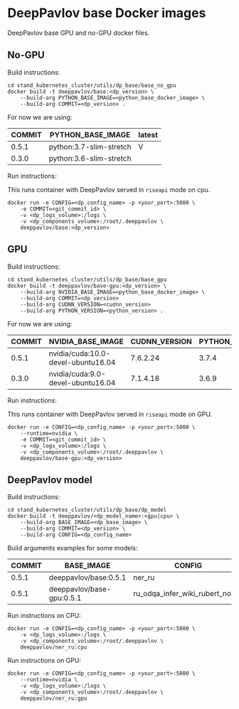 # DeepPavlov base Docker images
DeepPavlov base GPU and no-GPU docker files.

## No-GPU
Build instructions:

```shell script
cd stand_kubernetes_cluster/utils/dp_base/base_no_gpu
docker build -t deeppavlov/base:<dp_version> \
    --build-arg PYTHON_BASE_IMAGE=<python_base_docker_image> \
    --build-arg COMMIT=<dp_version> .
```

For now we are using:

| COMMIT | PYTHON_BASE_IMAGE       | latest |
| ------ | ----------------------- | ------ |
| 0.5.1  | python:3.7-slim-stretch | V      |
| 0.3.0  | python:3.6-slim-stretch |        |

Run instructions:

This runs container with DeepPavlov served in `riseapi` mode on cpu.

```shell script
docker run -e CONFIG=<dp_config_name> -p <your_port>:5000 \
    -e COMMIT=<git_commit_id> \
    -v <dp_logs_volume>:/logs \
    -v <dp_components_volume>:/root/.deeppavlov \
    deeppavlov/base:<dp_version>
```

## GPU
Build instructions:

```shell script
cd stand_kubernetes_cluster/utils/dp_base/base_gpu
docker build -t deeppavlov/base-gpu:<dp_version> \
    --build-arg NVIDIA_BASE_IMAGE=<python_base_docker_image> \
    --build-arg COMMIT=<dp_version>
    --build-arg CUDNN_VERSION=<cudnn_version>
    --build-arg PYTHON_VERSION=<python_version> .
```

For now we are using:

| COMMIT | NVIDIA_BASE_IMAGE                  | CUDNN_VERSION | PYTHON_VERSION | latest |
| ------ | ---------------------------------- | ------------- | -------------- | ------ |
| 0.5.1  | nvidia/cuda:10.0-devel-ubuntu16.04 | 7.6.2.24      | 3.7.4          | V      |
| 0.3.0  | nvidia/cuda:9.0-devel-ubuntu16.04  | 7.1.4.18      | 3.6.9          |        |

Run instructions:

This runs container with DeepPavlov served in `riseapi` mode on GPU.

```shell script
docker run -e CONFIG=<dp_config_name> -p <your_port>:5000 \
    --runtime=nvidia \
    -e COMMIT=<git_commit_id> \
    -v <dp_logs_volume>:/logs \
    -v <dp_components_volume>:/root/.deeppavlov \
    deeppavlov/base-gpu:<dp_version>
```

## DeepPavlov model
Build instructions:

```shell script
cd stand_kubernetes_cluster/utils/dp_base/dp_model
docker build -t deeppavlov/<dp_model_name>:<gpu|cpu> \
    --build-arg BASE_IMAGE=<dp_base_image> \
    --build-arg COMMIT=<dp_version> \
    --build-arg CONFIG=<dp_config_name>
```

Build arguments examples for some models:

| COMMIT | BASE_IMAGE                | CONFIG                          |
| ------ | ------------------------- | ------------------------------- |
| 0.5.1  | deeppavlov/base:0.5.1     | ner_ru                          |
| 0.5.1  | deeppavlov/base-gpu:0.5.1 | ru_odqa_infer_wiki_rubert_noans |

Run instructions on CPU:

```shell script
docker run -e CONFIG=<dp_config_name> -p <your_port>:5000 \
    -v <dp_logs_volume>:/logs \
    -v <dp_components_volume>:/root/.deeppavlov \
    deeppavlov/ner_ru:cpu
```

Run instructions on GPU:

```shell script
docker run -e CONFIG=<dp_config_name> -p <your_port>:5000 \
    --runtime=nvidia \
    -v <dp_logs_volume>:/logs \
    -v <dp_components_volume>:/root/.deeppavlov \
    deeppavlov/ner_ru:gpu

```
